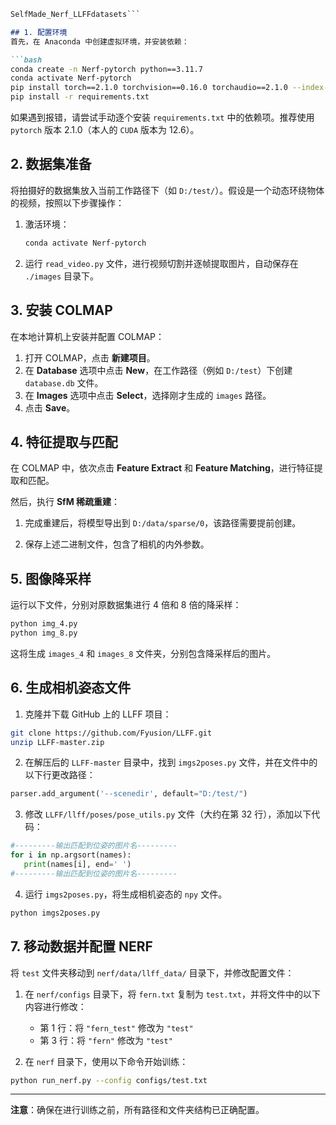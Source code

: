 ```markdown
SelfMade_Nerf_LLFFdatasets```

## 1. 配置环境
首先，在 Anaconda 中创建虚拟环境，并安装依赖：

```bash
conda create -n Nerf-pytorch python==3.11.7
conda activate Nerf-pytorch
pip install torch==2.1.0 torchvision==0.16.0 torchaudio==2.1.0 --index-url https://download.pytorch.org/whl/cu121
pip install -r requirements.txt
```

如果遇到报错，请尝试手动逐个安装 `requirements.txt` 中的依赖项。推荐使用 `pytorch` 版本 2.1.0（本人的 `CUDA` 版本为 12.6）。

## 2. 数据集准备
将拍摄好的数据集放入当前工作路径下（如 `D:/test/`）。假设是一个动态环绕物体的视频，按照以下步骤操作：

1. 激活环境：  
   ```bash
   conda activate Nerf-pytorch
   ```

2. 运行 `read_video.py` 文件，进行视频切割并逐帧提取图片，自动保存在 `./images` 目录下。

## 3. 安装 COLMAP
在本地计算机上安装并配置 COLMAP：

1. 打开 COLMAP，点击 **新建项目**。
2. 在 **Database** 选项中点击 **New**，在工作路径（例如 `D:/test`）下创建 `database.db` 文件。
3. 在 **Images** 选项中点击 **Select**，选择刚才生成的 `images` 路径。
4. 点击 **Save**。

## 4. 特征提取与匹配
在 COLMAP 中，依次点击 **Feature Extract** 和 **Feature Matching**，进行特征提取和匹配。

然后，执行 **SfM 稀疏重建**：

1. 完成重建后，将模型导出到 `D:/data/sparse/0`，该路径需要提前创建。

2. 保存上述二进制文件，包含了相机的内外参数。

## 5. 图像降采样
运行以下文件，分别对原数据集进行 4 倍和 8 倍的降采样：

```bash
python img_4.py
python img_8.py
```

这将生成 `images_4` 和 `images_8` 文件夹，分别包含降采样后的图片。

## 6. 生成相机姿态文件
1. 克隆并下载 GitHub 上的 LLFF 项目：

```bash
git clone https://github.com/Fyusion/LLFF.git
unzip LLFF-master.zip
```

2. 在解压后的 `LLFF-master` 目录中，找到 `imgs2poses.py` 文件，并在文件中的以下行更改路径：

```python
parser.add_argument('--scenedir', default="D:/test/")
```

3. 修改 `LLFF/llff/poses/pose_utils.py` 文件（大约在第 32 行），添加以下代码：

```python
#---------输出匹配到位姿的图片名---------
for i in np.argsort(names):
   print(names[i], end=' ')
#---------输出匹配到位姿的图片名---------
```

4. 运行 `imgs2poses.py`，将生成相机姿态的 `npy` 文件。

```bash
python imgs2poses.py
```

## 7. 移动数据并配置 NERF
将 `test` 文件夹移动到 `nerf/data/llff_data/` 目录下，并修改配置文件：

1. 在 `nerf/configs` 目录下，将 `fern.txt` 复制为 `test.txt`，并将文件中的以下内容进行修改：
   - 第 1 行：将 `"fern_test"` 修改为 `"test"`
   - 第 3 行：将 `"fern"` 修改为 `"test"`

2. 在 `nerf` 目录下，使用以下命令开始训练：

```bash
python run_nerf.py --config configs/test.txt
```

---

**注意**：确保在进行训练之前，所有路径和文件夹结构已正确配置。

```
